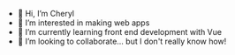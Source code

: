 - 👋 Hi, I’m Cheryl
- 👀 I’m interested in making web apps
- 🌱 I’m currently learning front end development with Vue
- 💞️ I’m looking to collaborate... but I don't really know how!

<!---
cherbear263/cherbear263 is a ✨ special ✨ repository because its `README.md` (this file) appears on your GitHub profile.
You can click the Preview link to take a look at your changes.
--->
